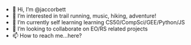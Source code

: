 - 👋 Hi, I’m @jaccorbett
- 👀 I’m interested in trail running, music, hiking, adventure!
- 🌱 I’m currently self learning learning CS50/CompSci/GEE/Python/JS
- 💞️ I’m looking to collaborate on EO/RS related projects
- 📫 How to reach me...here?

<!---
jaccorbett/jaccorbett is a ✨ special ✨ repository because its `README.md` (this file) appears on your GitHub profile.
You can click the Preview link to take a look at your changes.
--->
